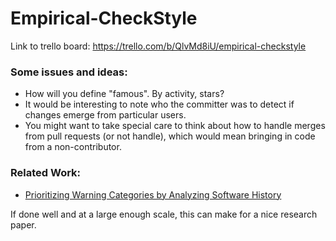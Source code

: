 Empirical-CheckStyle
====================

Link to trello board:
https://trello.com/b/QlvMd8iU/empirical-checkstyle


### Some issues and ideas:

* How will you define "famous". By activity, stars?
* It would be interesting to note who the committer was to detect if changes emerge from particular users.
* You might want to take special care to think about how to handle merges from pull requests (or not handle), which would mean bringing in code from a non-contributor.

### Related Work:

* [Prioritizing Warning Categories by Analyzing Software History](https://github.ncsu.edu/CSC510-Fall2014/Empirical-CheckStyle/blob/master/papers/Warnings.pdf?raw=true)

If done well and at a large enough scale, this can make for a nice research paper.
